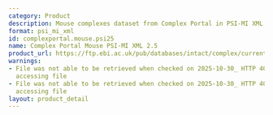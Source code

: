 ```yaml
---
category: Product
description: Mouse complexes dataset from Complex Portal in PSI-MI XML 2.5 format
format: psi_mi_xml
id: complexportal.mouse.psi25
name: Complex Portal Mouse PSI-MI XML 2.5
product_url: https://ftp.ebi.ac.uk/pub/databases/intact/complex/current/psi25/mus_musculus.xml
warnings:
- File was not able to be retrieved when checked on 2025-10-30_ HTTP 404 error when
  accessing file
- File was not able to be retrieved when checked on 2025-10-30_ HTTP 404 error when
  accessing file
layout: product_detail
---
```

